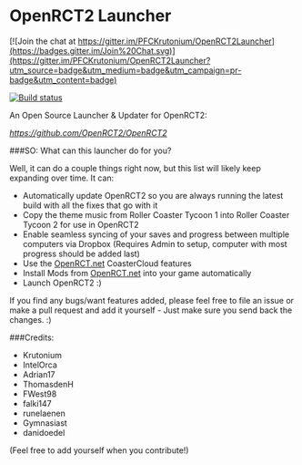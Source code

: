 OpenRCT2 Launcher
================

[![Join the chat at https://gitter.im/PFCKrutonium/OpenRCT2Launcher](https://badges.gitter.im/Join%20Chat.svg)](https://gitter.im/PFCKrutonium/OpenRCT2Launcher?utm_source=badge&utm_medium=badge&utm_campaign=pr-badge&utm_content=badge)

[![Build status](https://ci.appveyor.com/api/projects/status/k0yrr9b169epvf3y?svg=true)](https://ci.appveyor.com/project/PFCKrutonium/openrct2launcher)

An Open Source Launcher &amp; Updater for OpenRCT2:

*https://github.com/OpenRCT2/OpenRCT2*

###SO: What can this launcher do for you?

Well, it can do a couple things right now, but this list will likely keep expanding over time. It can:

* Automatically update OpenRCT2 so you are always running the latest build with all the fixes that go with it
* Copy the theme music from Roller Coaster Tycoon 1 into Roller Coaster Tycoon 2 for use in OpenRCT2
* Enable seamless syncing of your saves and progress between multiple computers via Dropbox (Requires Admin to setup, computer with most progress should be added last)
* Use the [OpenRCT.net](http://openrct.net) CoasterCloud features
* Install Mods from [OpenRCT.net](http://openrct.net) into your game automatically
* Launch OpenRCT2 :)

If you find any bugs/want features added, please feel free to file an issue or make a pull request and add it yourself - Just make sure you send back the changes. :)


###Credits:

* Krutonium
* IntelOrca
* Adrian17
* ThomasdenH
* FWest98
* falki147
* runelaenen
* Gymnasiast
* danidoedel

(Feel free to add yourself when you contribute!)
